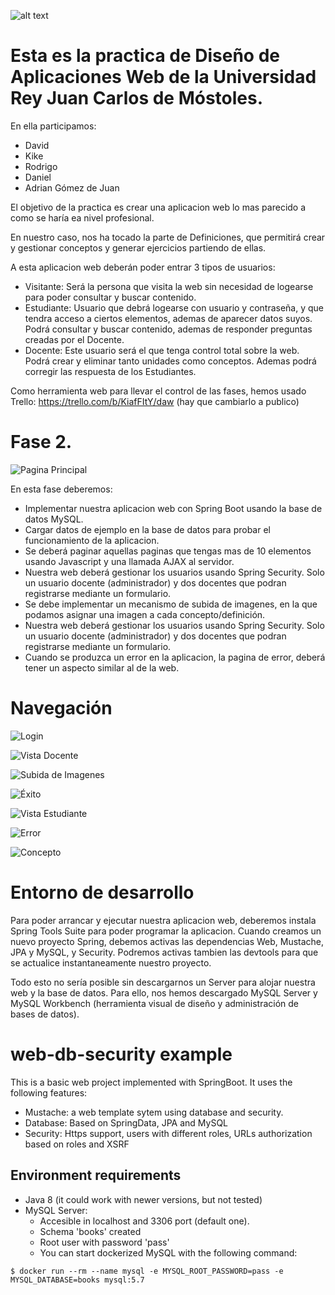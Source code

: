 ![alt text](https://ibb.co/g7c2HnC)

# Esta es la practica de Diseño de Aplicaciones Web de la Universidad Rey Juan Carlos de Móstoles. 
En ella participamos:
- David
- Kike
- Rodrigo
- Daniel 
- Adrian Gómez de Juan

El objetivo de la practica es crear una aplicacion web lo mas parecido a como se haría ea nivel profesional. 

En nuestro caso, nos ha tocado la parte de Definiciones, que permitirá crear y gestionar conceptos y generar ejercicios partiendo de ellas. 

A esta aplicacion web deberán poder entrar 3 tipos de usuarios:
- Visitante: Será la persona que visita la web sin necesidad de logearse para poder consultar y buscar contenido.
- Estudiante: Usuario que debrá logearse con usuario y contraseña, y que tendra acceso a ciertos elementos, ademas de aparecer datos suyos. Podrá consultar y buscar contenido, ademas de responder preguntas creadas por el Docente.
- Docente: Este usuario será el que tenga control total sobre la web. Podrá crear y eliminar tanto unidades como conceptos. Ademas podrá corregir las respuesta de los Estudiantes.

Como herramienta web para llevar el control de las fases, hemos usado Trello: https://trello.com/b/KiafFItY/daw (hay que cambiarlo a publico)



# Fase 2.

![Pagina Principal](https://ibb.co/g7c2HnC)

En esta fase deberemos:
- Implementar nuestra aplicacion web con Spring Boot usando la base de datos MySQL.
- Cargar datos de ejemplo en la base de datos para probar el funcionamiento de la aplicacion.
- Se deberá paginar aquellas paginas que tengas mas de 10 elementos usando Javascript y una llamada AJAX al servidor. 
- Nuestra web deberá gestionar los usuarios usando Spring Security. Solo un usuario docente (administrador) y dos docentes que podran registrarse mediante un formulario.
- Se debe implementar un mecanismo de subida de imagenes, en la que podamos asignar una imagen a cada concepto/definición.
- Nuestra web deberá gestionar los usuarios usando Spring Security. Solo un usuario docente (administrador) y dos docentes que podran registrarse mediante un formulario.
- Cuando se produzca un error en la aplicacion, la pagina de error, deberá tener un aspecto similar al de la web.

# Navegación

![Login](https://ibb.co/6gh7g1D)

![Vista Docente](https://ibb.co/SdprVDX)

![Subida de Imagenes](https://ibb.co/1ZwXyC9)

![Éxito](https://ibb.co/2cj04F1)

![Vista Estudiante](https://ibb.co/0QLLzb8)

![Error](https://ibb.co/CKCvCWd)

![Concepto](https://ibb.co/hXcGV69)


# Entorno de desarrollo

Para poder arrancar y ejecutar nuestra aplicacion web, deberemos instala Spring Tools Suite para poder programar la aplicacion. Cuando creamos un nuevo proyecto Spring, debemos activas las dependencias Web, Mustache, JPA y MySQL, y Security. Podremos activas tambien las devtools para que se actualice instantaneamente nuestro proyecto. 

Todo esto no sería posible sin descargarnos un Server para alojar nuestra web y la base de datos. Para ello, nos hemos descargado MySQL Server y MySQL Workbench (herramienta visual de diseño y administración de bases de datos).













# web-db-security example

This is a basic web project implemented with SpringBoot. It uses the following features:
* Mustache: a web template sytem using database and security.
* Database: Based on SpringData, JPA and MySQL
* Security: Https support, users with different roles, URLs authorization based on roles and XSRF

## Environment requirements

* Java 8 (it could work with newer versions, but not tested)
* MySQL Server:
  * Accesible in localhost and 3306 port (default one).
  * Schema 'books' created
  * Root user with password 'pass'
  * You can start dockerized MySQL with the following command:

```
$ docker run --rm --name mysql -e MYSQL_ROOT_PASSWORD=pass -e MYSQL_DATABASE=books mysql:5.7
```
